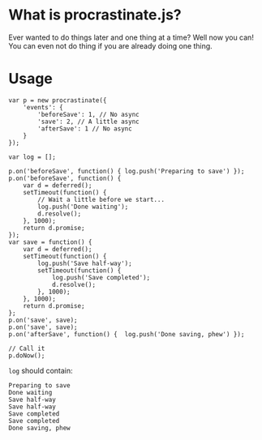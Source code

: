 # What is procrastinate.js?

Ever wanted to do things later and one thing at a time? Well now you can! You can even not do thing if you are already doing one thing.

# Usage
	var p = new procrastinate({
		'events': {
			'beforeSave': 1, // No async
			'save': 2, // A little async
			'afterSave': 1 // No async
		}
	});

	var log = [];

	p.on('beforeSave', function() { log.push('Preparing to save') });
	p.on('beforeSave', function() {
		var d = deferred();
		setTimeout(function() {
			// Wait a little before we start...
			log.push('Done waiting');
			d.resolve();
		}, 1000);
		return d.promise;
	});
	var save = function() {
		var d = deferred();
		setTimeout(function() {
			log.push('Save half-way');
			setTimeout(function() {
				log.push('Save completed');
				d.resolve();
			}, 1000);
		}, 1000);
		return d.promise;
	};
	p.on('save', save);
	p.on('save', save);
	p.on('afterSave', function() {  log.push('Done saving, phew') });

    // Call it
	p.doNow();

`log` should contain:

    Preparing to save
    Done waiting
    Save half-way
    Save half-way
    Save completed
    Save completed
    Done saving, phew

